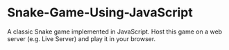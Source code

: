 # Snake-Game-Using-JavaScript
A classic Snake game implemented in JavaScript. Host this game on a web server (e.g. Live Server) and play it in your browser.
